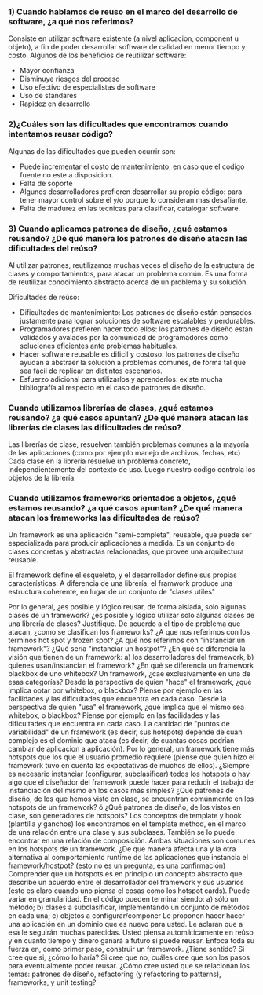 ### 1) Cuando hablamos de reuso en el marco del desarrollo de software, ¿a qué nos referimos?
Consiste en utilizar software existente (a nivel aplicacion, component u objeto), a fin de poder desarrollar software de calidad en menor tiempo y costo.
Algunos de los beneficios de reutilizar software:
* Mayor confianza
* Disminuye riesgos del proceso
* Uso efectivo de especialistas de software
* Uso de standares
* Rapidez en desarrollo

### 2)¿Cuáles son las dificultades que encontramos cuando intentamos reusar código?
Algunas de las dificultades que pueden ocurrir son:
* Puede incrementar el costo de mantenimiento, en caso que el codigo fuente no este a disposicion.
* Falta de soporte
* Algunos desarrolladores prefieren desarrollar su propio código: para tener mayor control sobre él y/o porque lo consideran mas desafiante.
* Falta de madurez en las tecnicas para clasificar, catalogar software.

### 3) Cuando aplicamos patrones de diseño, ¿qué estamos reusando? ¿De qué manera los patrones de diseño atacan las dificultades del reúso?
Al utilizar patrones, reutilizamos muchas veces el diseño de la estructura de clases y comportamientos, para atacar un problema común.
Es una forma de reutilizar conocimiento abstracto acerca de un problema y su solución.

Dificultades de reúso: 

* Dificultades de mantenimiento: Los patrones de diseño están pensados justamente para lograr soluciones de software escalables y perdurables.
* Programadores prefieren hacer todo ellos: los patrones de diseño están validados y avalados por la comunidad de programadores como soluciones eficientes ante problemas habituales.
* Hacer software reusable es dificil y costoso: los patrones de diseño ayudan a abstraer la solución a problemas comunes, de forma tal que sea fácil de replicar en distintos escenarios.
* Esfuerzo adicional para utilizarlos y aprenderlos: existe mucha bibliografía al respecto en el caso de patrones de diseño.

### Cuando utilizamos librerías de clases, ¿qué estamos reusando? ¿a qué casos apuntan? ¿De qué manera atacan las librerías de clases las dificultades de reúso? 

Las librerías de clase, resuelven también problemas comunes a la mayoría de las aplicaciones (como por ejemplo manejo de archivos, fechas, etc)
Cada clase en la librería resuelve un problema concreto, independientemente del contexto de uso. Luego nuestro codigo controla los objetos de la librería.

### Cuando utilizamos frameworks orientados a objetos, ¿qué estamos reusando? ¿a qué casos apuntan? ¿De qué manera atacan los frameworks las dificultades de reúso? 

Un framework es una aplicación "semi-completa", reusable, que puede ser especializada para producir aplicaciones a medida.
Es un conjunto de clases concretas y abstractas relacionadas, que provee una arquitectura reusable.

El framework define el esqueleto, y el desarrollador define sus propias características.
A diferencia de una librería, el framwork produce una estructura coherente, en lugar de un conjunto de "clases utiles"

Por lo general, ¿es posible y lógico reusar, de forma aislada, solo algunas clases de un framework? ¿es posible y lógico utilizar solo algunas clases de una librería de clases? Justifique. 
De acuerdo a el tipo de problema que atacan, ¿como se clasifican los frameworks? 
¿A que nos referimos con los términos hot spot y frozen spot?
¿A qué nos referimos con "instanciar un framework"? ¿Qué sería "instanciar un hostpot"?
¿En qué se diferencia la visión que tienen de un framework: a) los desarrolladores del framework, b) quienes usan/instancian el framework? 
¿En qué se diferencia un framework blackbox de uno whitebox? Un framework, ¿cae exclusivamente en una de esas categorías?
Desde la perspectiva de quien "hace" el framework, ¿qué implica optar por whitebox, o blackbox? Piense por ejemplo en las facilidades y las dificultades que encuentra en cada caso.
Desde la perspectiva de quien "usa" el framework, ¿qué implica que el mismo sea whitebox, o blackbox? Piense por ejemplo en las facilidades y las dificultades que encuentra en cada caso.
La cantidad de "puntos de variabilidad" de un framework (es decir, sus hotspots) depende de cuan complejo es el dominio que ataca (es decir, de cuantas cosas podrían cambiar de aplicacion a aplicación). Por lo general, un framework tiene más hotspots que los que el usuario promedio requiere (piense que quien hizo el framework tuvo en cuenta las expectativas de muchos de ellos). ¿Siempre es necesario instanciar (configurar, subclasificar) todos los hotspots o hay algo que el diseñador del framework puede hacer para reducir el trabajo de instanciación del mismo en los casos más simples?
¿Que patrones de diseño, de los que hemos visto en clase, se encuentran comúnmente en los hotspots de un framework? ó ¿Qué patrones de diseño, de los vistos en clase, son generadores de hotspots?
Los conceptos de template y hook (plantilla y ganchos) los encontramos en el template method, en el marco de una relación entre una clase y sus subclases. También se lo puede encontrar en una relación de composición. Ambas situaciones son comunes en los hotspots de un framework. ¿De que manera afecta una y la otra alternativa al comportamiento runtime de las aplicaciones que instancia el framework/hostpot?
(esto no es un pregunta, es una confirmación) Comprender que un hotspots es en principio un concepto abstracto que describe un acuerdo entre el desarrollador del framework y sus usuarios (esto es claro cuando uno piensa el cosas como los hotspot cards). Puede variar en granularidad. En el código pueden terminar siendo: a) sólo un método; b) clases a subclasificar, implementando un conjunto de métodos en cada una; c) objetos a configurar/componer 
Le proponen hacer hacer una aplicación en un dominio que es nuevo para usted. Le aclaran que a esa le seguirán muchas parecidas. Usted piensa automáticamente en reúso y en cuanto tiempo y dinero ganará a futuro si puede reusar. Enfoca toda su fuerza en, como primer paso, construir un framework. ¿Tiene sentido? Si cree que si, ¿cómo lo haría? Si cree que no, cuáles cree que son los pasos para eventualmente poder reusar. 
¿Cómo cree usted que se relacionan los temas: patrones de diseño, refactoring (y refactoring to patterns), frameworks, y unit testing?
